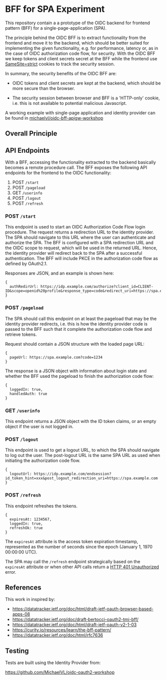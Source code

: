 # BFF for SPA Experiment

This repository contain a a prototype of the OIDC backend for frontend pattern
(BFF) for a single-page-application (SPA).

The principle behind the OIDC BFF is to extract functionality from the frontend
and move it to the backend, which should be better suited for implementing the
given functionality, e.g. for performance, latency or, as in the case of OIDC
authorization code flow, for security. With the OIDC BFF we keep tokens and
client secrets secret at the BFF while the frontend use
[SameSite=strict](https://developer.mozilla.org/en-US/docs/Web/HTTP/Headers/Set-Cookie/SameSite)
cookies to track the security session.

In summary, the security benefits of the OIDC BFF are:

- OIDC tokens and client secrets are kept at the backend, which should
  be more secure than the browser.

- The security session between browser and BFF is a 'HTTP-only'
  cookie, i.e. this is not available to potential malicious
  Javascript.

A working example with single-page application and identity provider
can be found in
[michaelvl/oidc-bff-apigw-workshop](https://github.com/michaelvl/oidc-bff-apigw-workshop.git)

## Overall Principle



## API Endpoints

With a BFF, accessing the functionality extracted to the backend basically
becomes a remote procedure call. The BFF exposes the following API endpoints for
the frontend to the OIDC functionality:

1. POST `/start`
2. POST `/pageload`
3. GET `/userinfo`
4. POST `/logout`
5. POST `/refresh`

### POST `/start`

This endpoint is used to start an OIDC Authorization Code Flow login
procedure. The request returns a redirection URL to the identity provider. The
SPA should navigate to this URL where the user can authenticate and authorize
the SPA. The BFF is configured with a SPA redirection URL and the OIDC scope to
request, which will be used in the returned URL. Hence, the identity provider
will redirect back to the SPA after a successful authentication. The BFF will
include PKCE in the authorization code flow as defined by OAuth2.1.

Responses are JSON, and an example is shown here:

```
{
  authRedirUrl: https://idp.example.com/authorize?client_id=CLIENT-ID&scope=openid%20profile&response_type=code&redirect_uri=https://spa.example.com&code_challenge=zzz&code_challenge_method=S256&state=yyy&nonce=xxx
}
```

### POST `/pageload`

The SPA should call this endpoint on at least the pageload that may be the
identity provider redirects, i.e. this is how the identity provider code is
passed to the BFF such that it complete the authorization code flow and retrieve
tokens.

Request should contain a JSON structure with the loaded page URL:

```
{
  pageUrl: https://spa.example.com?code=1234
}
```

The response is a JSON object with information about login state and whether the
BFF used the pageload to finish the authorization code flow:

```
{
  loggedIn: true,
  handledAuth: true
}
```

### GET `/userinfo`

This endpoint returns a JSON object with the ID token claims, or an empty object
if the user is not logged in.

### POST `/logout`

This endpoint is used to get a logout URL, to which the SPA should navigate to
log out the user. The post-logout URL is the same SPA URL as used when
initiating the authorization code flow.

```
{
  logoutUrl: https://idp.example.com/endsession?id_token_hint=xxx&post_logout_redirection_uri=https://spa.example.com
}
```

### POST `/refresh`

This endpoint refreshes the tokens.

```
{
  expiresAt: 1234567,
  loggedIn: true,
  refreshOk: true
}
```

The `expiresAt` attribute is the access token expiration timestamp, represented
as the number of seconds since the epoch (January 1, 1970 00:00:00 UTC).

The SPA may call the `/refresh` endpoint strategically based on the `expiresAt`
attribute or when other API calls return a [HTTP 401
Unauthorized](https://developer.mozilla.org/en-US/docs/Web/HTTP/Status/401)
error.

## References

This work in inspired by:

- https://datatracker.ietf.org/doc/html/draft-ietf-oauth-browser-based-apps-08
- https://datatracker.ietf.org/doc/draft-bertocci-oauth2-tmi-bff/
- https://datatracker.ietf.org/doc/html/draft-ietf-oauth-v2-1-03
- https://curity.io/resources/learn/the-bff-pattern/
- https://datatracker.ietf.org/doc/html/rfc7636

## Testing

Tests are built using the Identity Provider from:

https://github.com/MichaelVL/oidc-oauth2-workshop
